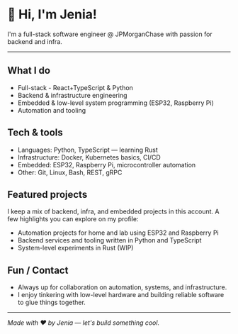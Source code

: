 # 👋 Hi, I'm Jenia!

I'm a full-stack software engineer @ JPMorganChase with passion for backend and infra.

---

## What I do

- Full-stack - React+TypeScript & Python
- Backend & infrastructure engineering
- Embedded & low-level system programming (ESP32, Raspberry Pi)
- Automation and tooling

## Tech & tools

- Languages: Python, TypeScript — learning Rust
- Infrastructure: Docker, Kubernetes basics, CI/CD
- Embedded: ESP32, Raspberry Pi, microcontroller automation
- Other: Git, Linux, Bash, REST, gRPC

## Featured projects

I keep a mix of backend, infra, and embedded projects in this account. A few highlights you can explore on my profile:

- Automation projects for home and lab using ESP32 and Raspberry Pi
- Backend services and tooling written in Python and TypeScript
- System-level experiments in Rust (WIP)
  
## Fun / Contact

- Always up for collaboration on automation, systems, and infrastructure.
- I enjoy tinkering with low-level hardware and building reliable software to glue things together.

---

_Made with ❤️ by Jenia — let's build something cool._
